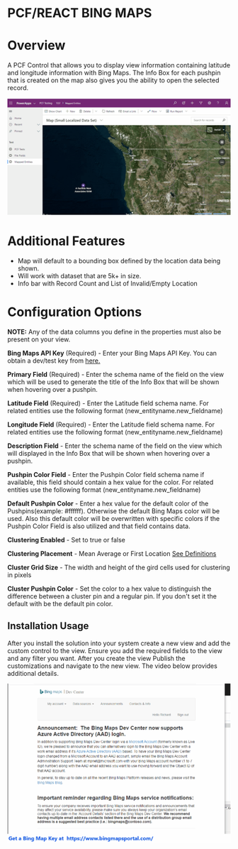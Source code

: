 PCF/REACT BING MAPS
================

# Overview
A PCF Control that allows you to display view information containing latitude and longitude information with Bing Maps.  The Info Box for each pushpin that is created on the map also gives you the ability to open the selected record.

![Bing Maps Control Demonstration](https://github.com/rwilson504/Blogger/blob/master/Bing-Maps-Control/images/bing-maps-control.gif?raw=true)

# Additional Features
* Map will default to a bounding box defined by the location data being shown.
* Will work with dataset that are 5k+ in size.
* Info bar with Record Count and List of Invalid/Empty Location

# Configuration Options

**NOTE:** Any of the data columns you define in the properties must also be present on your view.

**Bing Maps API Key** (Required) - Enter your Bing Maps API Key.  You can obtain a dev/test key from [here.](https://www.bingmapsportal.com/)

**Primary Field** (Required) - Enter the schema name of the field on the view which will be used to generate the title of the Info Box that will be shown when hovering over a pushpin.

**Latitude Field** (Required) - Enter the Latitude field schema name. For related entities use the following format (new_entityname.new_fieldname)

**Longitude Field** (Required) - Enter the Latitude field schema name. For related entities use the following format (new_entityname.new_fieldname)

**Description Field** - Enter the schema name of the field on the view which will displayed in the Info Box that will be shown when hovering over a pushpin.

**Pushpin Color Field** - Enter the Pushpin Color field schema name if available, this field should contain a hex value for the color. For related entities use the following format (new_entityname.new_fieldname)

**Default Pushpin Color** - Enter a hex value for the default color of the Pushpins(example: #ffffff).  Otherwise the default Bing Maps color will be used.  Also this default color will be overwritten with specific colors if the Pushpin Color Field is also utilized and that field contains data.

**Clustering Enabled** - Set to true or false

**Clustering Placement** - Mean Average or First Location [See Definitions](https://docs.microsoft.com/en-us/bingmaps/v8-web-control/modules/clustering-module/clusterplacementtype-enumeration)

**Cluster Grid Size** - The width and height of the gird cells used for clustering in pixels

**Cluster Pushpin Color** - Set the color to a hex value to distinguish the difference between a cluster pin and a regular pin.  If you don't set it the default with be the default pin color.

## Installation Usage
After you install the solution into your system create a new view and add the custom control to the view.  Ensure you add the required fields to the view and any filter you want.  After you create the view Publish the customizations and navigate to the new view.  The video below provides additional details.

![Bing Maps Control installation Usage](https://github.com/rwilson504/Blogger/blob/master/Bing-Maps-Control/images/bingmapcontrolusage.gif?raw=true)
